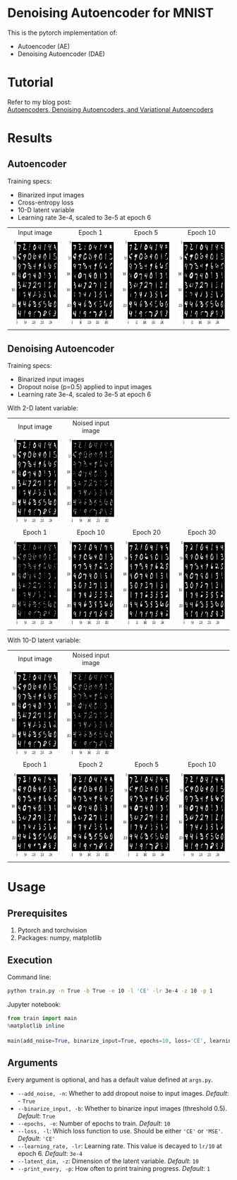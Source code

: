 # Denoising Autoencoder for MNIST

This is the pytorch implementation of:
- Autoencoder (AE)
- Denoising Autoencoder (DAE)

# Tutorial

Refer to my blog post:  
[Autoencoders, Denoising Autoencoders, and Variational Autoencoders](https://jaywonchung.github.io/study/machine-learning/Autoencoders/)

# Results
## Autoencoder

Training specs:
- Binarized input images
- Cross-entropy loss
- 10-D latent variable
- Learning rate 3e-4, scaled to 3e-5 at epoch 6

<table align='center'>
<tr align='center'>
    <td> Input image </td>
    <td> Epoch 1 </td>
    <td> Epoch 5 </td>
    <td> Epoch 10 </td>
</tr>
<tr>
    <td><img src = 'results/Binarized Truth.png' height = '200px'>
    <td><img src = 'results/AE-CE-z10-e1.png' height = '200px'>
    <td><img src = 'results/AE-CE-z10-e5.png' height = '200px'>
    <td><img src = 'results/AE-CE-z10-e10.png' height = '200px'>
</tr>
</table>

## Denoising Autoencoder

Training specs:
- Binarized input images
- Dropout noise (p=0.5) applied to input images
- Learning rate 3e-4, scaled to 3e-5 at epoch 6

With 2-D latent variable:

<table align='center'>
<tr align='center'>
    <td> Input image </td>
    <td> Noised input image </td>
</tr>
<tr align='center'>
    <td><img src = 'results/Binarized Truth.png' height = '200px'>
    <td><img src = 'results/Noised Truth.png' height = '200px'>
</tr>
<tr align='center'>
    <td> Epoch 1 </td>
    <td> Epoch 10 </td>
    <td> Epoch 20 </td>
    <td> Epoch 30 </td>
</tr>
<tr align='center'>
    <td><img src = 'results/DAE-CE-z2-e1-nobin.png' height = '200px'>
    <td><img src = 'results/DAE-CE-z2-e10-nobin.png' height = '200px'>
    <td><img src = 'results/DAE-CE-z2-e20-nobin.png' height = '200px'>
    <td><img src = 'results/DAE-CE-z2-e30-nobin.png' height = '200px'>
</tr>
</table>

With 10-D latent variable:

<table align='center'>
<tr align='center'>
    <td> Input image </td>
    <td> Noised input image </td>
</tr>
<tr align='center'>
    <td><img src = 'results/Binarized Truth.png' height = '200px'>
    <td><img src = 'results/Noised Truth.png' height = '200px'>
</tr>
<tr align='center'>
    <td> Epoch 1 </td>
    <td> Epoch 2 </td>
    <td> Epoch 5 </td>
    <td> Epoch 10 </td>
</tr>
<tr align='center'>
    <td><img src = 'results/DAE-CE-z10-e1-nobin.png' height = '200px'>
    <td><img src = 'results/DAE-CE-z10-e2-nobin.png' height = '200px'>
    <td><img src = 'results/DAE-CE-z10-e5-nobin.png' height = '200px'>
    <td><img src = 'results/DAE-CE-z10-e10-nobin.png' height = '200px'>
</tr>
</table>

# Usage
## Prerequisites
1. Pytorch and torchvision
2. Packages: numpy, matplotlib

## Execution

Command line:
```bash
python train.py -n True -b True -e 10 -l 'CE' -lr 3e-4 -z 10 -p 1
```

Jupyter notebook:
```python
from train import main
%matplotlib inline

main(add_noise=True, binarize_input=True, epochs=10, loss='CE', learning_rate=3e-4, latent_dim=10, print_every=1)
```

## Arguments
Every argument is optional, and has a default value defined at ```args.py```.

- ```--add_noise, -n```: Whether to add dropout noise to input images. *Default*: - ```True```  
- ```--binarize_input, -b```: Whether to binarize input images (threshold 0.5). *Default*: ```True```
- ```--epochs, -e```: Number of epochs to train. *Default*: ```10```
- ```--loss, -l```: Which loss function to use. Should be either ```'CE'``` or ```'MSE'```. *Default*: ```'CE'```
- ```--learning_rate, -lr```: Learning rate. This value is decayed to ```lr/10``` at epoch 6. *Default*: ```3e-4```
- ```--latent_dim, -z```: Dimension of the latent variable. *Default*: ```10```
- ```--print_every, -p```: How often to print training progress. *Default*: ```1```